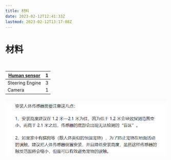 ```yaml
---
title: 材料
date: 2023-02-12T12:41:33Z
lastmod: 2023-02-12T13:17:08Z
---
```


# 材料

‍

|[Human sensor](https://www.amazon.co.uk/Detector-HC-SR312-Pyroelectric-Infrared-Automatic/dp/B07XLKTQMG/ref=asc_df_B07XLKTQMG/?tag=googshopuk-21&linkCode=df0&hvadid=430730871564&hvpos=&hvnetw=g&hvrand=9680787313707662135&hvpone=&hvptwo=&hvqmt=&hvdev=c&hvdvcmdl=&hvlocint=&hvlocphy=9046941&hvtargid=pla-838076301060&psc=1&tag=&ref=&adgrpid=103132776874&hvpone=&hvptwo=&hvadid=430730871564&hvpos=&hvnetw=g&hvrand=9680787313707662135&hvqmt=&hvdev=c&hvdvcmdl=&hvlocint=&hvlocphy=9046941&hvtargid=pla-838076301060)|1|
| -----------------| ---|
|Steering Engine|3|
|Camera|1|

![截图_20230212125548](assets/截图_20230212125548-20230212125550-e2vnd3q.png)

​​

